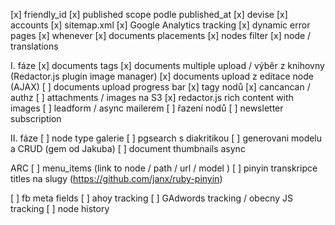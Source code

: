 [x] friendly_id
[x] published scope podle published_at
[x] devise
[x] accounts
[x] sitemap.xml
[x] Google Analytics tracking
[x] dynamic error pages
[x] whenever
[x] documents placements
[x] nodes filter
[x] node / translations

I. fáze
[x] documents tags
[x] documents multiple upload / výběr z knihovny (Redactor.js plugin image manager)
[x] documents upload z editace node (AJAX)
[ ] documents upload progress bar
[x] tagy nodů
[x] cancancan / authz
[ ] attachments / images na S3
[x] redactor.js rich content with images
[ ] leadform / async mailerem
[ ] řazení nodů
[ ] newsletter subscription

II. fáze
[ ] node type galerie
[ ] pgsearch s diakritikou
[ ] generovani modelu a CRUD (gem od Jakuba)
[ ] document thumbnails async

ARC
[ ] menu_items (link to node / path / url / model )
[ ] pinyin transkripce titles na slugy (https://github.com/janx/ruby-pinyin)

[ ] fb meta fields
[ ] ahoy tracking
[ ] GAdwords tracking / obecny JS tracking
[ ] node history
